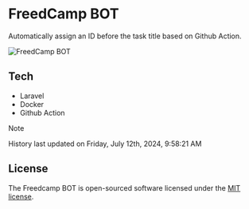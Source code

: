 # FreedCamp BOT

Automatically assign an ID before the task title based on Github Action.

![FreedCamp BOT](https://repository-images.githubusercontent.com/737932867/7d34798b-2680-471c-b089-a78a718d3d6a)

## Tech

- Laravel
- Docker
- Github Action

> [!NOTE]  
> History last updated on Friday, July 12th, 2024, 9:58:21 AM

## License

The Freedcamp BOT is open-sourced software licensed under the [MIT license](https://opensource.org/licenses/MIT).
